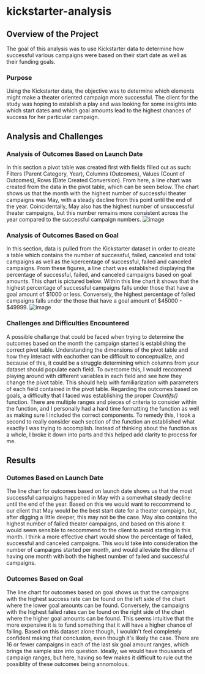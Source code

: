 # kickstarter-analysis
## Overview of the Project
The goal of this analysis was to use Kickstarter data to determine how successful various campaigns were based on their start date as well as their funding goals. 
### Purpose
Using the Kickstarter data, the objective was to determine which elements might make a theater oriented campaign more successful. The client for the study was hoping to establish a play and was looking for some insights into which start dates and which goal amounts lead to the highest chances of success for her particular campaign. 
## Analysis and Challenges
### Analysis of Outcomes Based on Launch Date
In this section a pivot table was created first with fields filled out as such: Filters (Parent Category, Year), Columns (Outcomes), Values (Count of Outcomes), Rows (Date Created Conversion). From here, a line chart was created from the data in the pivot table, which can be seen below. The chart shows us that the month with the highest number of successful theater campaigns was May, with a steady decline from this point until the end of the year. Coincidentally, May also has the highest number of unsuccessful theater campaigns, but this number remains more consistent across the year compared to the successful campaign numbers.
![image](https://user-images.githubusercontent.com/107013312/173493315-697d1bff-389d-4d2d-9e9d-d8f9a8122f8d.png)
### Analysis of Outcomes Based on Goal
In this section, data is pulled from the Kickstarter dataset in order to create a table which contains the number of successful, failed, canceled and total campaigns as well as the kpercentage of successful, failed and canceled campaigns. From these figures, a line chart was established displaying the percentage of successful, failed, and canceled campaigns based on goal amounts. This chart is pictured below. Within this line chart it shows that the highest percentage of successful campaigns falls under those that have a goal amount of $1000 or less. Conversely, the highest percentage of failed campaigns falls under the those that have a goal amount of $45000 - $49999.
![image](https://user-images.githubusercontent.com/107013312/173881078-229424a1-a13e-40ab-bab2-6efc6540606c.png)
### Challenges and Difficulties Encountered
A possible challange that could be faced when trying to determine the outcomes based on the month the campaign started is establishing the correct pivot table. Understanding the dimensions of the pivot table and how they interact with eachother can be difficult to conceptualize, and because of this, it could be a struggle determining which columns from your dataset should populate each field. To overcome this, I would reccomend playing around with different variables in each field and see how they change the pivot table. This should help with familiarization with parameters of each field contained in the pivot table. Regarding the outcomes based on goals, a difficulty that I faced was establishing the proper *Countifs()* function. There are multiple ranges and pieces of criteria to consider within the function, and I personally had a hard time formatting the function as well as making sure I included the correct components. To remedy this, I took a second to really consider each section of the function an established what exactly I was trying to accomplish. Instead of thinking about the function as a whole, I broke it down into parts and this helped add clarity to process for me. 
## Results
### Outomes Based on Launch Date
The line chart for outcomes based on launch date shows us that the most successful campaigns happened in May with a somewhat steady decline until the end of the year. Based on this we would want to reccommend to our client that May would be the best start date for a theater campaign, but, after digging a little deeper, this may not be the case. May also contains the highest number of failed theater campaigns, and based on this alone it would seem sensible to reccommend to the client to avoid starting in this month. I think a more effective chart would show the percentage of failed, successful and canceled campaigns. This would take into consideration the number of campaigns started per month, and would alleviate the dilema of having one month with both the highest number of failed and successful campaigns. 
### Outcomes Based on Goal
The line chart for outcomes based on goal shows us that the campaigns with the highest success rate can be found on the left side of the chart where the lower goal amounts can be found. Conversely, the campaigns with the highest failed rates can be found on the right side of the chart where the higher goal amounts can be found. This seems intuitive that the more expensive it is to fund something that it will have a higher chance of failing. Based on this dataset alone though, I wouldn't feel completely confident making that conclusion, even though it's likely the case. There are 16 or fewer campaigns in each of the last six goal amount ranges, which brings the sample size into question. Ideally, we would have thousands of campaign ranges, but here, having so few makes it difficult to rule out the possiblity of these outcomes being annomolous.
